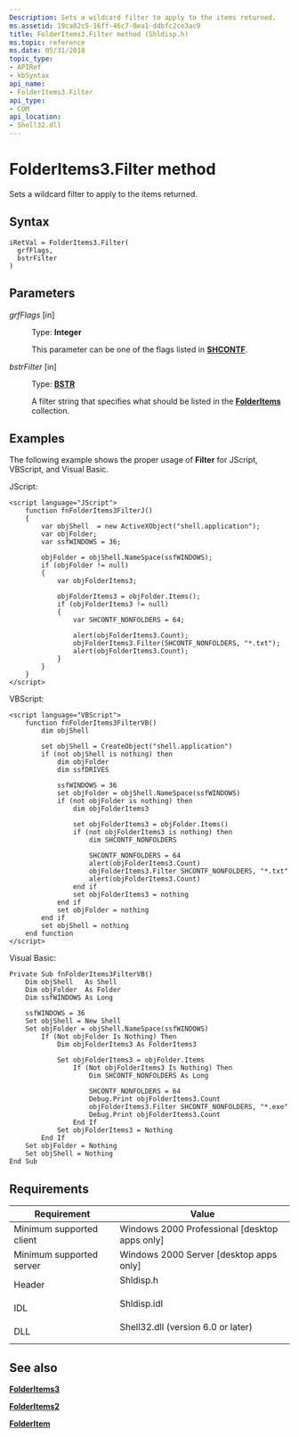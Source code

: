 ```yaml
---
Description: Sets a wildcard filter to apply to the items returned.
ms.assetid: 19ca82c5-16ff-46c7-8ea1-ddbfc2ce3ac9
title: FolderItems3.Filter method (Shldisp.h)
ms.topic: reference
ms.date: 05/31/2018
topic_type: 
- APIRef
- kbSyntax
api_name: 
- FolderItems3.Filter
api_type: 
- COM
api_location: 
- Shell32.dll
---
```


# FolderItems3.Filter method

Sets a wildcard filter to apply to the items returned.

## Syntax


```JScript
iRetVal = FolderItems3.Filter(
  grfFlags,
  bstrFilter
)
```



## Parameters

<dl> <dt>

*grfFlags* \[in\]
</dt> <dd>

Type: **Integer**

This parameter can be one of the flags listed in [**SHCONTF**](/windows/win32/api/shobjidl_core/ne-shobjidl_core-_shcontf).

</dd> <dt>

*bstrFilter* \[in\]
</dt> <dd>

Type: **[**BSTR**](/previous-versions/windows/desktop/automat/bstr)**

A filter string that specifies what should be listed in the [**FolderItems**](folderitems.md) collection.

</dd> </dl>

## Examples

The following example shows the proper usage of **Filter** for JScript, VBScript, and Visual Basic.

JScript:


```JScript
<script language="JScript">
    function fnFolderItems3FilterJ()
    {
        var objShell  = new ActiveXObject("shell.application");
        var objFolder;
        var ssfWINDOWS = 36;
        
        objFolder = objShell.NameSpace(ssfWINDOWS);
        if (objFolder != null)
        {
            var objFolderItems3;
            
            objFolderItems3 = objFolder.Items();
            if (objFolderItems3 != null)
            {
                var SHCONTF_NONFOLDERS = 64;
                
                alert(objFolderItems3.Count);
                objFolderItems3.Filter(SHCONTF_NONFOLDERS, "*.txt");
                alert(objFolderItems3.Count);
            }
        }
    }
</script>
```



VBScript:


```VB
<script language="VBScript">
    function fnFolderItems3FilterVB()
        dim objShell
        
        set objShell = CreateObject("shell.application")
        if (not objShell is nothing) then
            dim objFolder
            dim ssfDRIVES
                
            ssfWINDOWS = 36
            set objFolder = objShell.NameSpace(ssfWINDOWS)
            if (not objFolder is nothing) then
                dim objFolderItems3
                        
                set objFolderItems3 = objFolder.Items()
                if (not objFolderItems3 is nothing) then
                    dim SHCONTF_NONFOLDERS
                
                    SHCONTF_NONFOLDERS = 64
                    alert(objFolderItems3.Count)
                    objFolderItems3.Filter SHCONTF_NONFOLDERS, "*.txt"
                    alert(objFolderItems3.Count)
                end if
                set objFolderItems3 = nothing
            end if
            set objFolder = nothing
        end if
        set objShell = nothing
    end function
</script>
```



Visual Basic:


```VB
Private Sub fnFolderItems3FilterVB()
    Dim objShell   As Shell
    Dim objFolder  As Folder
    Dim ssfWINDOWS As Long
    
    ssfWINDOWS = 36
    Set objShell = New Shell
    Set objFolder = objShell.NameSpace(ssfWINDOWS)
        If (Not objFolder Is Nothing) Then
            Dim objFolderItems3 As FolderItems3
            
            Set objFolderItems3 = objFolder.Items
                If (Not objFolderItems3 Is Nothing) Then
                    Dim SHCONTF_NONFOLDERS As Long
                    
                    SHCONTF_NONFOLDERS = 64
                    Debug.Print objFolderItems3.Count
                    objFolderItems3.Filter SHCONTF_NONFOLDERS, "*.exe"
                    Debug.Print objFolderItems3.Count
                End If
            Set objFolderItems3 = Nothing
        End If
    Set objFolder = Nothing
    Set objShell = Nothing
End Sub
```



## Requirements



| Requirement | Value |
|-------------------------------------|---------------------------------------------------------------------------------------------------------------|
| Minimum supported client<br/> | Windows 2000 Professional \[desktop apps only\]<br/>                                                    |
| Minimum supported server<br/> | Windows 2000 Server \[desktop apps only\]<br/>                                                          |
| Header<br/>                   | <dl> <dt>Shldisp.h</dt> </dl>                          |
| IDL<br/>                      | <dl> <dt>Shldisp.idl</dt> </dl>                        |
| DLL<br/>                      | <dl> <dt>Shell32.dll (version 6.0 or later)</dt> </dl> |



## See also

<dl> <dt>

[**FolderItems3**](folderitems3-object.md)
</dt> <dt>

[**FolderItems2**](folderitems2-object.md)
</dt> <dt>

[**FolderItem**](folderitem.md)
</dt> </dl>

 

 
